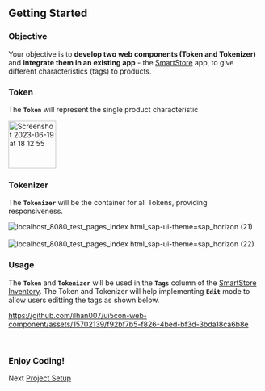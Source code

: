 ## Getting Started

### Objective

Your objective is to **develop two web components (Token and Tokenizer)** and **integrate them in an existing app** - the [SmartStore](https://ilhan007.github.io/ui5con-app/#/detail) app, to give different characteristics (tags) to products.

### Token

The **`Token`** will represent the single product characteristic 

<img width="94" alt="Screenshot 2023-06-19 at 18 12 55" src="https://github.com/ilhan007/ui5con-web-component/assets/15702139/f1828218-15b2-4fc6-9468-f7fb47db6a7e"></br>


### Tokenizer

The **`Tokenizer`** will be the container for all Tokens, providing responsiveness.

![localhost_8080_test_pages_index html_sap-ui-theme=sap_horizon (21)](https://github.com/ilhan007/ui5con-web-component/assets/31909318/e2973852-e820-463c-8b4a-576558bca9bd)
<br>
<br>
![localhost_8080_test_pages_index html_sap-ui-theme=sap_horizon (22)](https://github.com/ilhan007/ui5con-web-component/assets/31909318/fc1074e9-e424-454e-a80f-ef98d59f90f0)

### Usage

The **`Token`** and **`Tokenizer`** will be used in the **`Tags`** column of the [SmartStore Inventory](https://ilhan007.github.io/ui5con-app/#/detail).
The Token and Tokenizer will help implementing **`Edit`** mode to allow users editting the tags as shown below.



https://github.com/ilhan007/ui5con-web-component/assets/15702139/f92bf7b5-f826-4bed-bf3d-3bda18ca6b8e

<br>

### Enjoy Coding!

Next [Project Setup](./1_Project_Setup.md)

